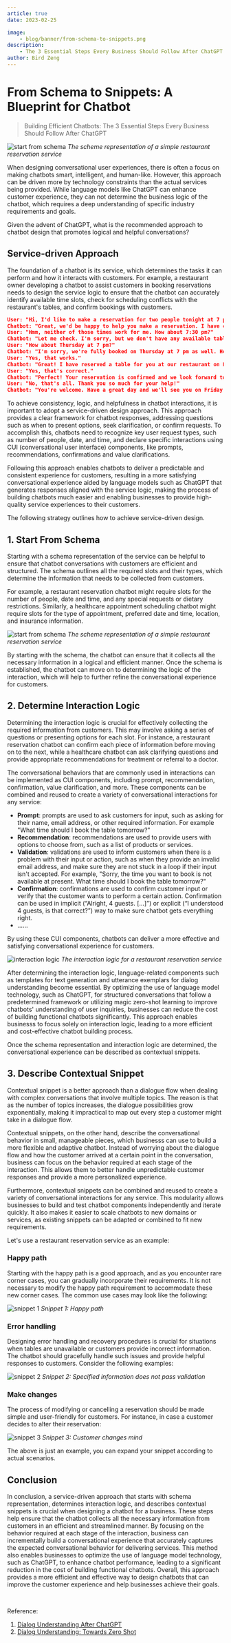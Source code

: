 ```yaml
---
article: true
date: 2023-02-25

image:
    - blog/banner/from-schema-to-snippets.png
description:
    - The 3 Essential Steps Every Business Should Follow After ChatGPT
author: Bird Zeng
---
```


# From Schema to Snippets: A Blueprint for Chatbot
> Building Efficient Chatbots: The 3 Essential Steps Every Business Should Follow After ChatGPT

![start from schema](/images/blog/from-schema-to-snippets/start-from-schema.png)
*The scheme representation of a simple restaurant reservation service*

When designing conversational user experiences, there is often a focus on making chatbots smart, intelligent, and human-like. However, this approach can be driven more by technology constraints than the actual services being provided. While language models like ChatGPT can enhance customer experience, they can not determine the business logic of the chatbot, which requires a deep understanding of specific industry requirements and goals.

Given the advent of ChatGPT, what is the recommended approach to chatbot design that promotes logical and helpful conversations? 

## Service-driven Approach

The foundation of a chatbot is its service, which determines the tasks it can perform and how it interacts with customers. For example, a restaurant owner developing a chatbot to assist customers in booking reservations needs to design the service logic to ensure that the chatbot can accurately identify available time slots, check for scheduling conflicts with the restaurant's tables, and confirm bookings with customers.

``` json 
User: "Hi, I'd like to make a reservation for two people tonight at 7 pm."
Chatbot: "Great, we'd be happy to help you make a reservation. I have checked our availability and unfortunately we are fully booked at 7 pm tonight. However, we do have availability at 6 pm or 8 pm. Would either of those times work for you?"
User: "Hmm, neither of those times work for me. How about 7:30 pm?"
Chatbot: "Let me check. I'm sorry, but we don't have any available tables at 7:30 pm either. Would you like me to check other days or times for you?"
User: "How about Thursday at 7 pm?"
Chatbot: "I'm sorry, we're fully booked on Thursday at 7 pm as well. However, we do have availability on Friday at 7 pm. Would you like to reserve a table for Friday instead?"
User: "Yes, that works."
Chatbot: "Great! I have reserved a table for you at our restaurant on Friday at 7 pm. Can I confirm your reservation under the name of John?"
User: "Yes, that's correct."
Chatbot: "Perfect! Your reservation is confirmed and we look forward to seeing you on Friday. Is there anything else I can assist you with?"
User: "No, that's all. Thank you so much for your help!"
Chatbot: "You're welcome. Have a great day and we'll see you on Friday!"
```

To achieve consistency, logic, and helpfulness in chatbot interactions, it is important to adopt a service-driven design approach. This approach provides a clear framework for chatbot responses, addressing questions such as when to present options, seek clarification, or confirm requests. To accomplish this, chatbots need to recognize key user request types, such as number of people, date, and time, and declare specific interactions using CUI (conversational user interface) components, like prompts, recommendations, confirmations and value clarifications.

Following this approach enables chatbots to deliver a predictable and consistent experience for customers, resulting in a more satisfying conversational experience aided by language models such as ChatGPT that generates responses aligned with the service logic, making the process of building chatbots much easier and enabling businesses to provide high-quality service experiences to their customers.

The following strategy outlines how to achieve service-driven design.

## 1. Start From Schema

Starting with a schema representation of the service can be helpful to ensure that chatbot conversations with customers are efficient and structured. The schema outlines all the required slots and their types, which determine the information that needs to be collected from customers. 

For example, a restaurant reservation chatbot might require slots for the number of people, date and time, and any special requests or dietary restrictions. Similarly, a healthcare appointment scheduling chatbot might require slots for the type of appointment, preferred date and time, location, and insurance information. 

![start from schema](/images/blog/from-schema-to-snippets/start-from-schema.png)
*The scheme representation of a simple restaurant reservation service*

By starting with the schema, the chatbot can ensure that it collects all the necessary information in a logical and efficient manner. Once the schema is established, the chatbot can move on to determining the logic of the interaction, which will help to further refine the conversational experience for customers.

## 2. Determine Interaction Logic

Determining the interaction logic is crucial for effectively collecting the required information from customers. This may involve asking a series of questions or presenting options for each slot. For instance, a restaurant reservation chatbot can confirm each piece of information before moving on to the next, while a healthcare chatbot can ask clarifying questions and provide appropriate recommendations for treatment or referral to a doctor.

The conversational behaviors that are commonly used in interactions can be implemented as CUI components, including prompt, recommendation, confirmation, value clarification, and more. These components can be combined and reused to create a variety of conversational interactions for any service: 
- **Prompt**: prompts are used to ask customers for input, such as asking for their name, email address, or other required information. For example "What time should I book the table tomorrow?"
- **Recommendation**: recommendations are used to provide users with options to choose from, such as a list of products or services.
- **Validation**: validations are used to inform customers when there is a problem with their input or action, such as when they provide an invalid email address, and make sure they are not stuck in a loop if their input isn't accepted. For example, "Sorry, the time you want to book is not available at present. What time should I book the table tomorrow?"
- **Confirmation**: confirmations are used to confirm customer input or verify that the customer wants to perform a certain action. Confirmation can be used in implicit (“Alright, 4 guests. [...]”) or explicit (“I understood 4 guests, is that correct?”) way to make sure chatbot gets everything right.
- ……

By using these CUI components, chatbots can deliver a more effective and satisfying conversational experience for customers.

![interaction logic](/images/blog/from-schema-to-snippets/interaction-logic.png)
*The interaction logic for a restaurant reservation service*

After determining the interaction logic, language-related components such as templates for text generation and utterance exemplars for dialog understanding become essential. By optimizing the use of language model technology, such as ChatGPT, for structured conversations that follow a predetermined framework or utilizing magic zero-shot learning to improve chatbots' understanding of user inquiries, businesses can reduce the cost of building functional chatbots significantly. This approach enables businesss to focus solely on interaction logic, leading to a more efficient and cost-effective chatbot building process.

Once the schema representation and interaction logic are determined, the conversational experience can be described as contextual snippets.

## 3. Describe Contextual Snippet

Contextual snippet is a better approach than a dialogue flow when dealing with complex conversations that involve multiple topics. The reason is that as the number of topics increases, the dialogue possibilities grow exponentially, making it impractical to map out every step a customer might take in a dialogue flow.

Contextual snippets, on the other hand, describe the conversational behavior in small, manageable pieces, which businesss can use to build a more flexible and adaptive chatbot. Instead of worrying about the dialogue flow and how the customer arrived at a certain point in the conversation, business can focus on the behavior required at each stage of the interaction. This allows them to better handle unpredictable customer responses and provide a more personalized experience.

Furthermore, contextual snippets can be combined and reused to create a variety of conversational interactions for any service. This modularity allows businesses to build and test chatbot components independently and iterate quickly. It also makes it easier to scale chatbots to new domains or services, as existing snippets can be adapted or combined to fit new requirements.

Let's use a restaurant reservation service as an example:

### Happy path

Starting with the happy path is a good approach, and as you encounter rare corner cases, you can gradually incorporate their requirements. It is not necessary to modify the happy path requirement to accommodate these new corner cases. The common use cases may look like the following:

![snippet 1](/images/blog/from-schema-to-snippets/snippet1.png)
*Snippet 1: Happy path*

### Error handling

Designing error handling and recovery procedures is crucial for situations when tables are unavailable or customers provide incorrect information. The chatbot should gracefully handle such issues and provide helpful responses to customers. Consider the following examples:

![snippet 2](/images/blog/from-schema-to-snippets/snippet2.png)
*Snippet 2: Specified information does not pass validation*

### Make changes

The process of modifying or cancelling a reservation should be made simple and user-friendly for customers. For instance, in case a customer decides to alter their reservation: 

![snippet 3](/images/blog/from-schema-to-snippets/snippet3.png)
*Snippet 3: Customer changes mind*

The above is just an example, you can expand your snippet according to actual scenarios.

## Conclusion

In conclusion, a service-driven approach that starts with schema representation, determines interaction logic, and describes contextual snippets is crucial when designing a chatbot for a business. These steps help ensure that the chatbot collects all the necessary information from customers in an efficient and streamlined manner. By focusing on the behavior required at each stage of the interaction, business can incrementally build a conversational experience that accurately captures the expected conversational behavior for delivering services. This method also enables businesses to optimize the use of language model technology, such as ChatGPT, to enhance chatbot performance, leading to a significant reduction in the cost of building functional chatbots. Overall, this approach provides a more efficient and effective way to design chatbots that can improve the customer experience and help businesses achieve their goals.

<br>

Reference:
1. [Dialog Understanding After ChatGPT](https://opencui.medium.com/dialog-understanding-after-chatgpt-b19c6291eee3)
2. [Dialog Understanding: Towards Zero Shot](https://opencui.medium.com/dialog-understanding-3-origin-of-llms-zero-shot-capability-813b1f863463)